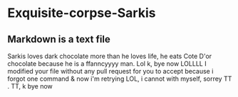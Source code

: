 # Exquisite-corpse-Sarkis
## Markdown is a text file
Sarkis loves dark chocolate more than he loves life, he eats Cote D'or chocolate because he is a ffanncyyyy man. Lol k, bye now
LOLLLL I modified your file without any pull request for you to accept  because i forgot one command & now i'm retrying LOL, i cannot with myself, sorrey  TT . TT, k bye now
